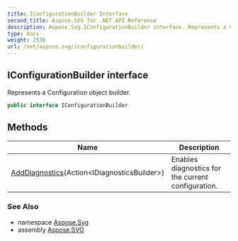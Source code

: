 ```yaml
---
title: IConfigurationBuilder Interface
second_title: Aspose.SVG for .NET API Reference
description: Aspose.Svg.IConfigurationBuilder interface. Represents a Configuration object builder
type: docs
weight: 2530
url: /net/aspose.svg/iconfigurationbuilder/
---
```

## IConfigurationBuilder interface

Represents a Configuration object builder.

```csharp
public interface IConfigurationBuilder
```

## Methods

| Name | Description |
| --- | --- |
| [AddDiagnostics](../../aspose.svg/iconfigurationbuilder/adddiagnostics/)(Action&lt;IDiagnosticsBuilder&gt;) | Enables diagnostics for the current configuration. |

### See Also

* namespace [Aspose.Svg](../../aspose.svg/)
* assembly [Aspose.SVG](../../)
